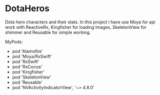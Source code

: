# DotaHeros

Dota hero characters and their stats. In this project i have use Moya for api work with ReactiveRx, Kingfisher for loading Images, SkeletonView for shimmer and Reusable for simple working.

MyPods:

+ pod 'Alamofire'
+ pod 'Moya/RxSwift'
+ pod 'RxSwift'
+ pod 'RxCocoa'
+ pod 'Kingfisher'
+ pod 'SkeletonView'
+ pod 'Reusable'
+ pod 'NVActivityIndicatorView', '~> 4.8.0'
